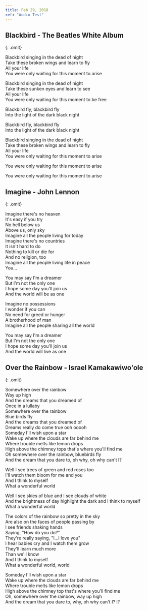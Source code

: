 ```yaml
---
title: Feb 29, 2018
ref: "Audio Test"
---
```


## Blackbird - The Beatles White Album
{: .omit}

Blackbird singing in the dead of night<br/>
Take these broken wings and learn to fly<br/>
All your life<br/>
You were only waiting for this moment to arise

Blackbird singing in the dead of night<br/>
Take these sunken eyes and learn to see<br/>
All your life<br/>
You were only waiting for this moment to be free

Blackbird fly, blackbird fly<br/>
Into the light of the dark black night

Blackbird fly, blackbird fly<br/>
Into the light of the dark black night

Blackbird singing in the dead of night<br/>
Take these broken wings and learn to fly<br/>
All your life<br/>
You were only waiting for this moment to arise

You were only waiting for this moment to arise

You were only waiting for this moment to arise

## Imagine - John Lennon
{: .omit}

Imagine there's no heaven<br/>
It's easy if you try<br/>
No hell below us<br/>
Above us, only sky<br/>
Imagine all the people living for today<br/>
Imagine there's no countries<br/>
It isn't hard to do<br/>
Nothing to kill or die for<br/>
And no religion, too<br/>
Imagine all the people living life in peace<br/>
You...

You may say I'm a dreamer<br/>
But I'm not the only one<br/>
I hope some day you'll join us<br/>
And the world will be as one

Imagine no possessions<br/>
I wonder if you can<br/>
No need for greed or hunger<br/>
A brotherhood of man<br/>
Imagine all the people sharing all the world

You may say I'm a dreamer<br/>
But I'm not the only one<br/>
I hope some day you'll join us<br/>
And the world will live as one

## Over the Rainbow - Israel Kamakawiwo'ole
{: .omit}

Somewhere over the rainbow<br/>
Way up high<br/>
And the dreams that you dreamed of<br/>
Once in a lullaby<br/>
Somewhere over the rainbow<br/>
Blue birds fly<br/>
And the dreams that you dreamed of<br/>
Dreams really do come true ooh ooooh<br/>
Someday I'll wish upon a star<br/>
Wake up where the clouds are far behind me<br/>
Where trouble melts like lemon drops<br/>
High above the chimney tops that's where you'll find me<br/>
Oh somewhere over the rainbow, bluebirds fly<br/>
And the dream that you dare to, oh why, oh why can't I?

Well I see trees of green and red roses too<br/>
I'll watch them bloom for me and you<br/>
And I think to myself<br/>
What a wonderful world

Well I see skies of blue and I see clouds of white<br/>
And the brightness of day highlight the dark and I think to myself<br/>
What a wonderful world

The colors of the rainbow so pretty in the sky<br/>
Are also on the faces of people passing by<br/>
I see friends shaking hands<br/>
Saying, "How do you do?"<br/>
They're really saying, "I...I love you"<br/>
I hear babies cry and I watch them grow<br/>
They'll learn much more<br/>
Than we'll know<br/>
And I think to myself<br/>
What a wonderful world, world

Someday I'll wish upon a star<br/>
Wake up where the clouds are far behind me<br/>
Where trouble melts like lemon drops<br/>
High above the chimney top that's where you'll find me<br/>
Oh, somewhere over the rainbow, way up high<br/>
And the dream that you dare to, why, oh why can't I? I?
